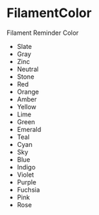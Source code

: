 # FilamentColor
Filament Reminder Color
- Slate
- Gray
- Zinc
- Neutral
- Stone
- Red
- Orange
- Amber
- Yellow
- Lime
- Green
- Emerald
- Teal
- Cyan
- Sky
- Blue
- Indigo
- Violet
- Purple
- Fuchsia
- Pink
- Rose
